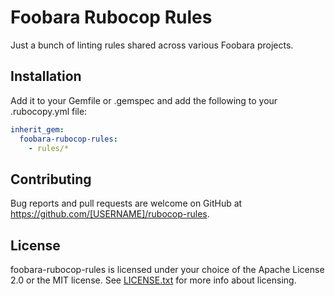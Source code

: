 # Foobara Rubocop Rules

Just a bunch of linting rules shared across various Foobara projects.

## Installation

Add it to your Gemfile or .gemspec and add the following to your .rubocopy.yml file:

```yaml
inherit_gem:
  foobara-rubocop-rules:
    - rules/*
```

## Contributing

Bug reports and pull requests are welcome on GitHub at https://github.com/[USERNAME]/rubocop-rules.

## License

foobara-rubocop-rules is licensed under your choice of the Apache License 2.0 or the MIT license.
See [LICENSE.txt](LICENSE-MIT.txt) for more info about licensing.

